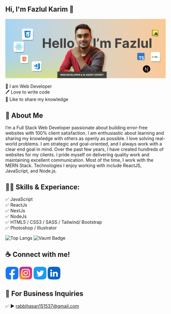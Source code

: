 ## Hi, I'm Fazlul Karim 👋
[<img src='https://github.com/FazlyRabbi/fazlulkarim-main/blob/main/img/bg.png' alt='Ali Hossain'>](https://github.com/FazlyRabbi/)
<p>
👑 I am Web Developer <br> 
🖊️ Love to write code <br> 
🎤 Like to share my knowledge </p> 


<!-- <p align="left"> <a href="https://twitter.com/shovoalways" target="blank"><img src="https://img.shields.io/twitter/follow/shovoalways?logo=twitter&style=for-the-badge" alt="shovoalways" /></a> </p> -->

## 🚀 About Me
I’m a Full Stack Web Developer passionate about building error-free websites with 100% client satisfaction. I am enthusiastic about learning and sharing my knowledge with others as openly as possible. I love solving real-world problems. I am strategic and goal-oriented, and I always work with a clear end goal in mind. Over the past few years, I have created hundreds of websites for my clients. I pride myself on delivering quality work and maintaining excellent communication. Most of the time, I work with the MERN Stack. Technologies I enjoy working with include ReactJS, JavaScript, and Node.js.

## 👨‍💻 Skills & Experiance: 
✅ JavaScript <br> 
✅ ReactJs <br>
✅ NextJs <br>
✅ NodeJs <br>
✅ HTML5 / CSS3 / SASS / Tailwind/ Bootstrap <br>
✅ Photoshop / Illustrator <br>

![Top Langs](https://github-readme-stats.vercel.app/api/top-langs/?username=FazlyRabbi&layout=compact)
![Vaunt Badge](https://api.vaunt.dev/v1/github/entities/asdf/contributions?format=svg&private=false)
## ☕ Connect with me!
[<img src='https://github.com/FazlyRabbi/fazlulkarim-main/blob/main/img/facebook.png' alt='Facebook' height='40'>](https://www.facebook.com/dev.fazlul)
[<img src='https://github.com/FazlyRabbi/fazlulkarim-main/blob/main/img/instagram.png' alt='Instagram' height='40'>](https://www.instagram.com/dev.fazlul)
[<img src='https://github.com/FazlyRabbi/fazlulkarim-main/blob/main/img/twitter.png' alt='Twitter' height='40'>](https://twitter.com/dev_fazlul)
[<img src='https://github.com/FazlyRabbi/fazlulkarim-main/blob/main/img/linkedin.png' alt='LinkedIn' height='40'>](https://www.linkedin.com/in/md-fazlul-karim-091199225/)

## 📧 For Business Inquiries 
✅  ► rabbihasan151537@gmail.com

